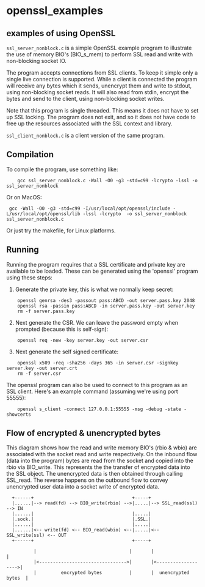 # openssl_examples

## examples of using OpenSSL

`ssl_server_nonblock.c` is a simple OpenSSL example program to illustrate the use
of memory BIO's (BIO_s_mem) to perform SSL read and write with non-blocking
socket IO.

The program accepts connections from SSL clients.  To keep it simple only a
single live connection is supported.  While a client is connected the program
will receive any bytes which it sends, unencrypt them and write to stdout, using
non-blocking socket reads.  It will also read from stdin, encrypt the bytes and
send to the client, using non-blocking socket writes.

Note that this program is single threaded. This means it does not have to set up
SSL locking.  The program does not exit, and so it does not have code to free up
the resources associated with the SSL context and library.

`ssl_client_nonblock.c` is a client version of the same program.

Compilation
-----------

To compile the program, use something like:

```console
    gcc ssl_server_nonblock.c -Wall -O0 -g3 -std=c99 -lcrypto -lssl -o ssl_server_nonblock
```

Or on MacOS:

```console
 gcc -Wall -O0 -g3 -std=c99 -I/usr/local/opt/openssl/include -L/usr/local/opt/openssl/lib -lssl -lcrypto  -o ssl_server_nonblock ssl_server_nonblock.c
 ```

Or just try the makefile, for Linux platforms.

Running
-------

Running the program requires that a SSL certificate and private key are
available to be loaded. These can be generated using the 'openssl' program using
these steps:

1. Generate the private key, this is what we normally keep secret:
```console
    openssl genrsa -des3 -passout pass:ABCD -out server.pass.key 2048
    openssl rsa -passin pass:ABCD -in server.pass.key -out server.key
    rm -f server.pass.key
```
2. Next generate the CSR.  We can leave the password empty when prompted
   (because this is self-sign):
```console
    openssl req -new -key server.key -out server.csr
```
3. Next generate the self signed certificate:
```console
    openssl x509 -req -sha256 -days 365 -in server.csr -signkey server.key -out server.crt
    rm -f server.csr
```
The openssl program can also be used to connect to this program as an SSL
client. Here's an example command (assuming we're using port 55555):
```console
    openssl s_client -connect 127.0.0.1:55555 -msg -debug -state -showcerts
```

Flow of encrypted & unencrypted bytes
-------------------------------------

This diagram shows how the read and write memory BIO's (rbio & wbio) are
associated with the socket read and write respectively.  On the inbound flow
(data into the program) bytes are read from the socket and copied into the rbio
via BIO_write.  This represents the the transfer of encrypted data into the SSL
object. The unencrypted data is then obtained through calling SSL_read.  The
reverse happens on the outbound flow to convey unencrypted user data into a
socket write of encrypted data.

```
  +------+                                    +-----+
  |......|--> read(fd) --> BIO_write(rbio) -->|.....|--> SSL_read(ssl)  --> IN
  |......|                                    |.....|
  |.sock.|                                    |.SSL.|
  |......|                                    |.....|
  |......|<-- write(fd) <-- BIO_read(wbio) <--|.....|<-- SSL_write(ssl) <-- OUT
  +------+                                    +-----+

          |                                  |       |                     |
          |<-------------------------------->|       |<------------------->|
          |         encrypted bytes          |       |  unencrypted bytes  |
```
